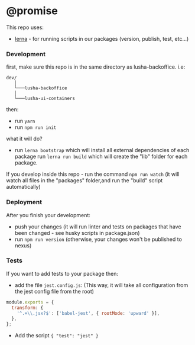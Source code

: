 # @promise #

This repo uses:

* [lerna](https://github.com/lerna/lerna) - for running scripts in our packages (version, publish, test, etc...)

### Development ###

first, make sure this repo is in the same directory as lusha-backoffice.
i.e:
```
dev/
   │
   └───lusha-backoffice
   │   
   └───lusha-ui-containers
```
then:
* run ```yarn```
* run ```npm run init```

what it will do?

* run ```lerna bootstrap``` which will install all external dependencies of each package
run ```lerna run build``` which will create the "lib" folder for each package.

If you develop inside this repo - run the command ```npm run watch```
(it will watch all files in the "packages" folder,and run the "build" script automatically)

### Deployment ###

After you finish your development:

* push your changes (it will run linter and tests on packages that have been changed - see husky scripts in package.json)
* run ```npm run version``` (otherwise, your changes won't be published to nexus)

### Tests ###
If you want to add tests to your package then: 

* add the file `jest.config.js`:
(This way, it will take all configuration from the jest config file from the root)

```js
module.exports = {
  transform: {
    '^.+\\.jsx?$': ['babel-jest', { rootMode: 'upward' }],
  },
};
```

* Add the script ``` { "test": "jest" } ```
